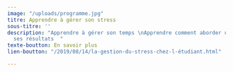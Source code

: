 ```yaml
---
image: "/uploads/programme.jpg"
titre: Apprendre à gérer son stress
sous-titre: ''
description: "Apprendre à gérer son temps \nApprendre comment aborder un examen \nMaximiser
  ses résultats  "
texte-boutton: En savoir plus
lien-boutton: "/2019/08/14/la-gestion-du-stress-chez-l-étudiant.html"

---
```

